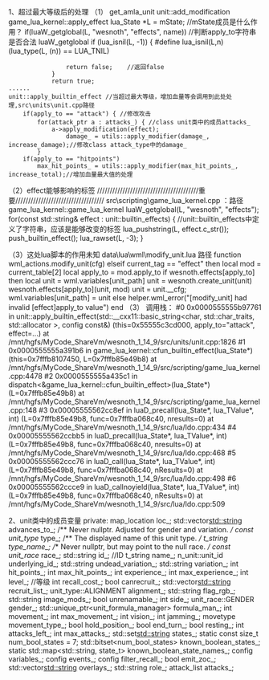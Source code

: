 1、超过最大等级后的处理
（1）
get_amla_unit
    unit::add_modification
    game_lua_kernel::apply_effect
        lua_State *L = mState; //mState成员是什么作用？
        if(luaW_getglobal(L, "wesnoth", "effects", name)) //判断apply_to字符串是否合法
            luaW_getglobal
                if (lua_isnil(L, -1)) {
                    #define lua_isnil(L,n)		(lua_type(L, (n)) == LUA_TNIL)

                    return false;    //返回false
                }
                return true;
    ......
    unit::apply_builtin_effect //当超过最大等级，增加血量等会调用到此处处理,src\units\unit.cpp路径
        if(apply_to == "attack") { //修改攻击
            for(attack_ptr a : attacks_) { //class unit类中的成员attacks_
                a->apply_modification(effect);
                    damage_ = utils::apply_modifier(damage_, increase_damage);//修改class attack_type中的damage_
            }
        if(apply_to == "hitpoints")
            max_hit_points_ = utils::apply_modifier(max_hit_points_, increase_total);//增加血量最大值的处理

（2）effect能够影响的标签
////////////////////////////////////////重要///////////////////////////////////
src\scripting\game_lua_kernel.cpp ：路径
game_lua_kernel::game_lua_kernel
    luaW_getglobal(L, "wesnoth", "effects");
	for(const std::string& effect : unit::builtin_effects) { //unit::builtin_effects中定义了字符串，应该是能够改变的标签
		lua_pushstring(L, effect.c_str());
		push_builtin_effect();
		lua_rawset(L, -3);
	}

（3）这处lua脚本的作用未知
data\lua\wml\modify_unit.lua 路径
function wml_actions.modify_unit(cfg)
    elseif current_tag == "effect" then
        local mod = current_table[2]
        local apply_to = mod.apply_to
        if wesnoth.effects[apply_to] then
            local unit = wml.variables[unit_path]
            unit = wesnoth.create_unit(unit)
            wesnoth.effects[apply_to](unit, mod)
            unit = unit.__cfg;
            wml.variables[unit_path] = unit
        else
            helper.wml_error("[modify_unit] had invalid [effect]apply_to value")
        end
（3）
调用栈：
#0  0x0000555555b97761 in unit::apply_builtin_effect(std::__cxx11::basic_string<char, std::char_traits<char>, std::allocator<char> >, config const&)
    (this=0x55555c3cd000, apply_to="attack", effect=...)
    at /mnt/hgfs/MyCode_ShareVm/wesnoth_1_14_9/src/units/unit.cpp:1826
#1  0x0000555555a391b6 in game_lua_kernel::cfun_builtin_effect(lua_State*)
    (this=0x7fffb8107450, L=0x7fffb85e49b8)
    at /mnt/hgfs/MyCode_ShareVm/wesnoth_1_14_9/src/scripting/game_lua_kernel.cpp:4478
#2  0x0000555555a435c1 in dispatch<&game_lua_kernel::cfun_builtin_effect>(lua_State*) (L=0x7fffb85e49b8)
    at /mnt/hgfs/MyCode_ShareVm/wesnoth_1_14_9/src/scripting/game_lua_kernel.cpp:148
#3  0x00005555562cc8ef in luaD_precall(lua_State*, lua_TValue*, int)
    (L=0x7fffb85e49b8, func=0x7fffba068c40, nresults=0)
    at /mnt/hgfs/MyCode_ShareVm/wesnoth_1_14_9/src/lua/ldo.cpp:434
#4  0x00005555562ccbb5 in luaD_precall(lua_State*, lua_TValue*, int)
    (L=0x7fffb85e49b8, func=0x7fffba068c40, nresults=0)
    at /mnt/hgfs/MyCode_ShareVm/wesnoth_1_14_9/src/lua/ldo.cpp:468
#5  0x00005555562ccc76 in luaD_call(lua_State*, lua_TValue*, int)
    (L=0x7fffb85e49b8, func=0x7fffba068c40, nResults=0)
    at /mnt/hgfs/MyCode_ShareVm/wesnoth_1_14_9/src/lua/ldo.cpp:498
#6  0x00005555562ccce9 in luaD_callnoyield(lua_State*, lua_TValue*, int)
    (L=0x7fffb85e49b8, func=0x7fffba068c40, nResults=0)
    at /mnt/hgfs/MyCode_ShareVm/wesnoth_1_14_9/src/lua/ldo.cpp:509

2、unit类中的成员变量
private:
	map_location loc_;
	std::vector<std::string> advances_to_;
	/** Never nullptr. Adjusted for gender and variation. */
	const unit_type* type_;
	/** The displayed name of this unit type. */
	t_string type_name_;
	/** Never nullptr, but may point to the null race. */
	const unit_race* race_;
	std::string id_;                                           //ID
	t_string name_;
	n_unit::unit_id underlying_id_;
	std::string undead_variation_;
	std::string variation_;
	int hit_points_;
	int max_hit_points_;
	int experience_;
	int max_experience_;
	int level_;                                                //等级
	int recall_cost_;
	bool canrecruit_;
	std::vector<std::string> recruit_list_;
	unit_type::ALIGNMENT alignment_;
	std::string flag_rgb_;
	std::string image_mods_;
	bool unrenamable_;
	int side_;
	unit_race::GENDER gender_;
	std::unique_ptr<unit_formula_manager> formula_man_;
	int movement_;
	int max_movement_;
	int vision_;
	int jamming_;
	movetype movement_type_;
	bool hold_position_;
	bool end_turn_;
	bool resting_;
	int attacks_left_;
	int max_attacks_;
	std::set<std::string> states_;
	static const size_t num_bool_states = 7;
	std::bitset<num_bool_states> known_boolean_states_;
	static std::map<std::string, state_t> known_boolean_state_names_;
	config variables_;
	config events_;
	config filter_recall_;
	bool emit_zoc_;
	std::vector<std::string> overlays_;
	std::string role_;
	attack_list attacks_;